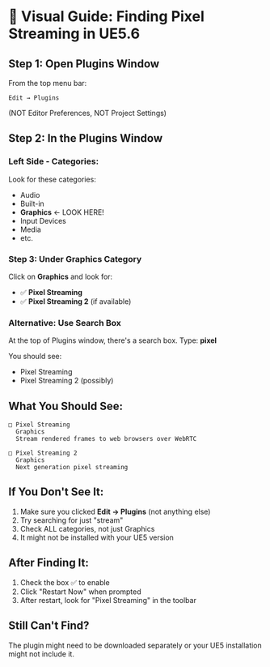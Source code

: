 # 🎯 Visual Guide: Finding Pixel Streaming in UE5.6

## Step 1: Open Plugins Window
From the top menu bar:
```
Edit → Plugins
```
(NOT Editor Preferences, NOT Project Settings)

## Step 2: In the Plugins Window

### Left Side - Categories:
Look for these categories:
- Audio
- Built-in
- **Graphics** ← LOOK HERE!
- Input Devices
- Media
- etc.

### Step 3: Under Graphics Category
Click on **Graphics** and look for:
- ✅ **Pixel Streaming**
- ✅ **Pixel Streaming 2** (if available)

### Alternative: Use Search Box
At the top of Plugins window, there's a search box.
Type: **pixel**

You should see:
- Pixel Streaming
- Pixel Streaming 2 (possibly)

## What You Should See:
```
□ Pixel Streaming
  Graphics
  Stream rendered frames to web browsers over WebRTC
  
□ Pixel Streaming 2
  Graphics  
  Next generation pixel streaming
```

## If You Don't See It:
1. Make sure you clicked **Edit → Plugins** (not anything else)
2. Try searching for just "stream"
3. Check ALL categories, not just Graphics
4. It might not be installed with your UE5 version

## After Finding It:
1. Check the box ✅ to enable
2. Click "Restart Now" when prompted
3. After restart, look for "Pixel Streaming" in the toolbar

## Still Can't Find?
The plugin might need to be downloaded separately or your UE5 installation might not include it.